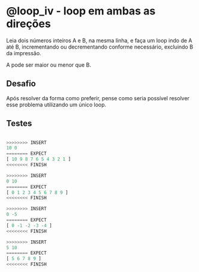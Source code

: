 # @loop_iv - loop em ambas as direções

Leia dois números inteiros A e B, na mesma linha, e faça um loop indo de A até B, incrementando ou decrementando conforme necessário, excluindo B da impressão.

A pode ser maior ou menor que B.

## Desafio

Após resolver da forma como preferir, pense como seria possível resolver esse problema utilizando um único loop.

## Testes

```py

>>>>>>>> INSERT
10 0
======== EXPECT
[ 10 9 8 7 6 5 4 3 2 1 ]
<<<<<<<< FINISH
```

```py
>>>>>>>> INSERT
0 10
======== EXPECT
[ 0 1 2 3 4 5 6 7 8 9 ]
<<<<<<<< FINISH
```

```py
>>>>>>>> INSERT
0 -5
======== EXPECT
[ 0 -1 -2 -3 -4 ]
<<<<<<<< FINISH
```

```py
>>>>>>>> INSERT
5 10
======== EXPECT
[ 5 6 7 8 9 ]
<<<<<<<< FINISH


```
